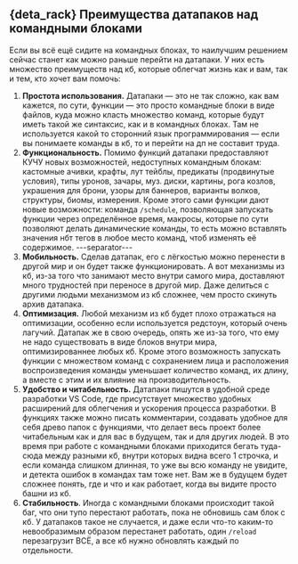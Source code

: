## {deta_rack} Преимущества датапаков над командными блоками
Если вы всё ещё сидите на командных блоках, то наилучшим решением сейчас станет как можно раньше перейти на датапаки. У них есть множество преимуществ над кб, которые облегчат жизнь как и вам, так и тем, кто хочет вам помочь:

1. **Простота использования.** Датапаки — это не так сложно, как вам кажется, по сути, функции — это просто командные блоки в виде файлов, куда можно класть множество команд, которые будут иметь такой же синтаксис, как и в командных блоках. Там не используется какой то сторонний язык программирования — если вы понимаете команды в кб, то и перейти на дп не составит труда.
2. **Функциональность.** Помимо функций датапаки предоставляют КУЧУ новых возможностей, недоступных командным блокам: кастомные ачивки, крафты, лут тейблы, предикаты (продвинутые условия), типы уронов, зачары, муз. диски, картины, рога козлов, украшения для брони, узоры для баннеров, варианты волков, структуры, биомы, измерения. Кроме этого сами функции дают новые возможности: команда `/schedule`, позволяющая запускать функции через определённое время, макросы, которые по сути позволяют делать динамические команды, то есть можно вставлять значения нбт тегов в любое место команд, чтоб изменять её содержимое.
---separator---
3. **Мобильность.** Сделав датапак, его с лёгкостью можно перенести в другой мир и он будет также функционировать. А вот механизмы из кб, из-за того что занимают место внутри самого мира, доставляют много трудностей при переносе в другой мир. Даже делиться с другими людьми механизмом из кб сложнее, чем просто скинуть архив датапака. 
4. **Оптимизация.** Любой механизм из кб будет плохо отражаться на оптимизации, особенно если используется редстоун, который очень лагучий. Датапак же в свою очередь, опять же из-за того, что ему не надо существовать в виде блоков внутри мира, оптимизированнее любых кб. Кроме этого возможность запускать функции с множеством команд с сохранением лица и расположения воспроизведения команды уменьшает количество команд, их длину, а вместе с этим и их влияние на производительность.
5. **Удобство и читабельность.** Датапаки пишутся в удобной среде разработки VS Code, где присутствует множество удобных расширений для облегчения и ускорения процесса разработки. В функциях также можно писать комментарии, создавать удобное для себя древо папок с функциями, что делает весь проект более читабельным как и для вас в будущем, так и для других людей. В это время при работе с командными блоками приходится бегать туда-сюда между разными кб, внутри которых видна всего 1 строчка, и если команда слишком длинная, то уже вы всю команду не увидите, и детекта ошибок в командах там тоже нет. Вам же в будущем будет сложнее понять, где и что и как работает, когда вы видите просто башни из кб.
6. **Стабильность**. Иногда с командными блоками происходит такой баг, что они тупо перестают работать, пока не обновишь сам блок с кб. У датапаков такое не случается, и даже если что-то каким-то невообразимым образом перестанет работать, один `/reload` перезагрузит ВСЁ, а все кб нужно обновлять каждый по отдельности.